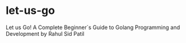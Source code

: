 # let-us-go
Let us Go! A Complete Beginner´s Guide to Golang Programming and Development by Rahul Sid Patil
